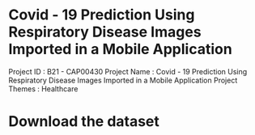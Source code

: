 # Covid - 19 Prediction Using Respiratory Disease Images Imported in a Mobile Application




Project ID : B21 - CAP00430
Project Name : Covid - 19 Prediction Using Respiratory Disease Images Imported in a Mobile Application
Project Themes : Healthcare


# Download the dataset










